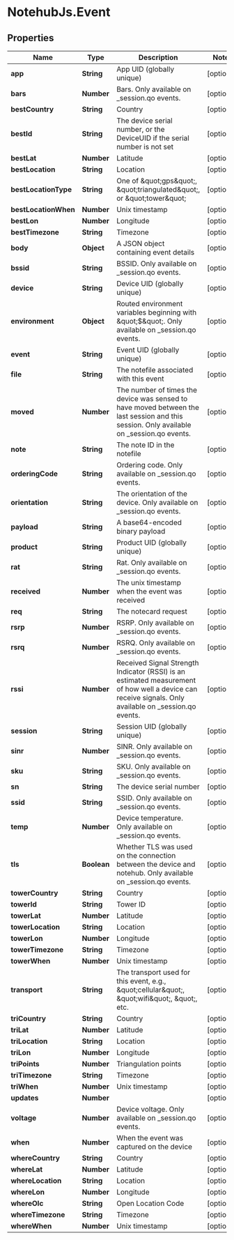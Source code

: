 # NotehubJs.Event

## Properties

| Name                 | Type        | Description                                                                                                                                            | Notes      |
| -------------------- | ----------- | ------------------------------------------------------------------------------------------------------------------------------------------------------ | ---------- |
| **app**              | **String**  | App UID (globally unique)                                                                                                                              | [optional] |
| **bars**             | **Number**  | Bars. Only available on \_session.qo events.                                                                                                           | [optional] |
| **bestCountry**      | **String**  | Country                                                                                                                                                | [optional] |
| **bestId**           | **String**  | The device serial number, or the DeviceUID if the serial number is not set                                                                             | [optional] |
| **bestLat**          | **Number**  | Latitude                                                                                                                                               | [optional] |
| **bestLocation**     | **String**  | Location                                                                                                                                               | [optional] |
| **bestLocationType** | **String**  | One of \&quot;gps\&quot;, \&quot;triangulated\&quot;, or \&quot;tower\&quot;                                                                           | [optional] |
| **bestLocationWhen** | **Number**  | Unix timestamp                                                                                                                                         | [optional] |
| **bestLon**          | **Number**  | Longitude                                                                                                                                              | [optional] |
| **bestTimezone**     | **String**  | Timezone                                                                                                                                               | [optional] |
| **body**             | **Object**  | A JSON object containing event details                                                                                                                 | [optional] |
| **bssid**            | **String**  | BSSID. Only available on \_session.qo events.                                                                                                          | [optional] |
| **device**           | **String**  | Device UID (globally unique)                                                                                                                           | [optional] |
| **environment**      | **Object**  | Routed environment variables beginning with \&quot;$\&quot;. Only available on \_session.qo events.                                                    | [optional] |
| **event**            | **String**  | Event UID (globally unique)                                                                                                                            | [optional] |
| **file**             | **String**  | The notefile associated with this event                                                                                                                | [optional] |
| **moved**            | **Number**  | The number of times the device was sensed to have moved between the last session and this session. Only available on \_session.qo events.              | [optional] |
| **note**             | **String**  | The note ID in the notefile                                                                                                                            | [optional] |
| **orderingCode**     | **String**  | Ordering code. Only available on \_session.qo events.                                                                                                  | [optional] |
| **orientation**      | **String**  | The orientation of the device. Only available on \_session.qo events.                                                                                  | [optional] |
| **payload**          | **String**  | A base64-encoded binary payload                                                                                                                        | [optional] |
| **product**          | **String**  | Product UID (globally unique)                                                                                                                          | [optional] |
| **rat**              | **String**  | Rat. Only available on \_session.qo events.                                                                                                            | [optional] |
| **received**         | **Number**  | The unix timestamp when the event was received                                                                                                         | [optional] |
| **req**              | **String**  | The notecard request                                                                                                                                   | [optional] |
| **rsrp**             | **Number**  | RSRP. Only available on \_session.qo events.                                                                                                           | [optional] |
| **rsrq**             | **Number**  | RSRQ. Only available on \_session.qo events.                                                                                                           | [optional] |
| **rssi**             | **Number**  | Received Signal Strength Indicator (RSSI) is an estimated measurement of how well a device can receive signals. Only available on \_session.qo events. | [optional] |
| **session**          | **String**  | Session UID (globally unique)                                                                                                                          | [optional] |
| **sinr**             | **Number**  | SINR. Only available on \_session.qo events.                                                                                                           | [optional] |
| **sku**              | **String**  | SKU. Only available on \_session.qo events.                                                                                                            | [optional] |
| **sn**               | **String**  | The device serial number                                                                                                                               | [optional] |
| **ssid**             | **String**  | SSID. Only available on \_session.qo events.                                                                                                           | [optional] |
| **temp**             | **Number**  | Device temperature. Only available on \_session.qo events.                                                                                             | [optional] |
| **tls**              | **Boolean** | Whether TLS was used on the connection between the device and notehub. Only available on \_session.qo events.                                          | [optional] |
| **towerCountry**     | **String**  | Country                                                                                                                                                | [optional] |
| **towerId**          | **String**  | Tower ID                                                                                                                                               | [optional] |
| **towerLat**         | **Number**  | Latitude                                                                                                                                               | [optional] |
| **towerLocation**    | **String**  | Location                                                                                                                                               | [optional] |
| **towerLon**         | **Number**  | Longitude                                                                                                                                              | [optional] |
| **towerTimezone**    | **String**  | Timezone                                                                                                                                               | [optional] |
| **towerWhen**        | **Number**  | Unix timestamp                                                                                                                                         | [optional] |
| **transport**        | **String**  | The transport used for this event, e.g., \&quot;cellular\&quot;, \&quot;wifi\&quot;, \&quot;, etc.                                                     | [optional] |
| **triCountry**       | **String**  | Country                                                                                                                                                | [optional] |
| **triLat**           | **Number**  | Latitude                                                                                                                                               | [optional] |
| **triLocation**      | **String**  | Location                                                                                                                                               | [optional] |
| **triLon**           | **Number**  | Longitude                                                                                                                                              | [optional] |
| **triPoints**        | **Number**  | Triangulation points                                                                                                                                   | [optional] |
| **triTimezone**      | **String**  | Timezone                                                                                                                                               | [optional] |
| **triWhen**          | **Number**  | Unix timestamp                                                                                                                                         | [optional] |
| **updates**          | **Number**  |                                                                                                                                                        | [optional] |
| **voltage**          | **Number**  | Device voltage. Only available on \_session.qo events.                                                                                                 | [optional] |
| **when**             | **Number**  | When the event was captured on the device                                                                                                              | [optional] |
| **whereCountry**     | **String**  | Country                                                                                                                                                | [optional] |
| **whereLat**         | **Number**  | Latitude                                                                                                                                               | [optional] |
| **whereLocation**    | **String**  | Location                                                                                                                                               | [optional] |
| **whereLon**         | **Number**  | Longitude                                                                                                                                              | [optional] |
| **whereOlc**         | **String**  | Open Location Code                                                                                                                                     | [optional] |
| **whereTimezone**    | **String**  | Timezone                                                                                                                                               | [optional] |
| **whereWhen**        | **Number**  | Unix timestamp                                                                                                                                         | [optional] |
